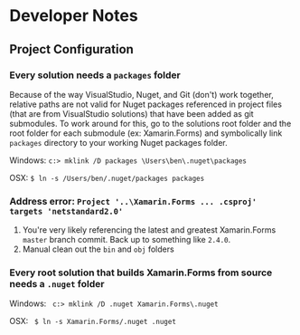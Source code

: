 # Developer Notes

## Project Configuration

### Every solution needs a ```packages``` folder

Because of the way VisualStudio, Nuget, and Git (don't) work together, relative paths are not valid for Nuget packages referenced in project files (that are from VisualStudio solutions) that have been added as git submodules.  To work around for this, go to the solutions root folder and the root folder for each submodule (ex: Xamarin.Forms) and symbolically link ```packages``` directory to your working Nuget packages folder.

Windows: ``` c:> mklink /D packages \Users\ben\.nuget\packages ```

OSX: ``` $ ln -s /Users/ben/.nuget/packages packages ```

### Address error:  ``` Project '..\Xamarin.Forms ... .csproj' targets 'netstandard2.0' ```

1. You're very likely referencing the latest and greatest Xamarin.Forms ```master``` branch commit.  Back up to something like ```2.4.0```.  
2. Manual clean out the ```bin``` and ```obj``` folders

### Every root solution that builds Xamarin.Forms from source needs a ```.nuget``` folder

Windows: ``` c:> mklink /D .nuget Xamarin.Forms\.nuget```

OSX: ``` $ ln -s Xamarin.Forms/.nuget .nuget```



